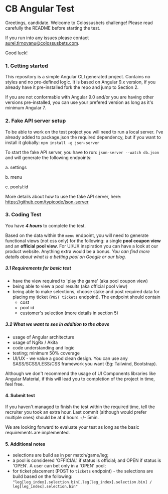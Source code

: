 # CB Angular Test

Greetings, candidate. Welcome to Colossusbets challenge! Please read carefully the README before starting the test.

If you run into any issues please contact aurel.tirnovanu@colossusbets.com.

Good luck!

### 1. Getting started

This repository is a simple Angular CLI generated project. Contains no styles and no pre-defined logic. It is based on Angular 9.x version, if you already have it pre-installed fork the repo and jump to Section 2.

If you are not conformable with Angular 9.0 and/or you are having other versions pre-installed, you can use your prefered version as long as it's minimum Angular 7.

### 2. Fake API server setup
To be able to work on the test project you will need to run a local server. I've already added to package.json the required dependency, but if you want to install it globally: `npm install -g json-server`

To start the fake API server, you have to run: `json-server --watch db.json` and will generate the following endpoints:

a. settings

b. menu

c. pools/:id

More details about how to use the fake API server, here: https://github.com/typicode/json-server

### 3. Coding Test

You have ***4 hours*** to complete the test.

Based on the data within the `menu` endpoint, you will need to generate functional views (not css only) for the following: a single **pool coupon view** and an **official pool view**. For UI/UX inspiration you can have a look at our product website. Anything extra would be a bonus. *You can find more details about what is a betting pool on Google or our blog.*

##### 3.1 Requirements for basic test
* have the view required to 'play the game' (aka pool coupon view)
* being able to view a pool results (aka official pool view)
* being able to make selections, choose stake and post required data for placing my ticket (`POST tickets` endpoint). The endpoint should contain
    * cost
    * pool id
    * customer's selection (more details in section 5)

##### 3.2 What we want to see in addition to the above
- usage of Angular architecture
- usage of NgRx / Akita
- code understanding and logic
- testing; minimum 50% coverage
- UI/UX - we value a good clean design. You can use any SASS/SCSS/LESS/CSS framework you want (Eg: Tailwind, Bootstrap). 
 
Although we don't recommend the usage of UI Components libraries like Angular Material, if this will lead you to completion of the project in time, feel free.

#### 4. Submit test

If you haven't managed to finish the test within the required time, tell the recruiter you took an extra hour. Last commit (although would prefer multiple ones) should be at 4 hours +/- 5min. 

We are looking forward to evaluate your test as long as the basic requirements are implemented.

#### 5. Additional notes

- selections are build as in per match/game/leg;
- a pool is considered 'OFFICIAL' if status is official; and OPEN if status is 'OPEN'. A user can bet only in a 'OPEN' pool;
- for ticket placement (POST to `tickets` endpoint) - the selections are build based on the following: 
  `"leg[leg_index].selection.bin[,leg[leg_index].selection.bin] / leg[leg_index].selection.bin"`
